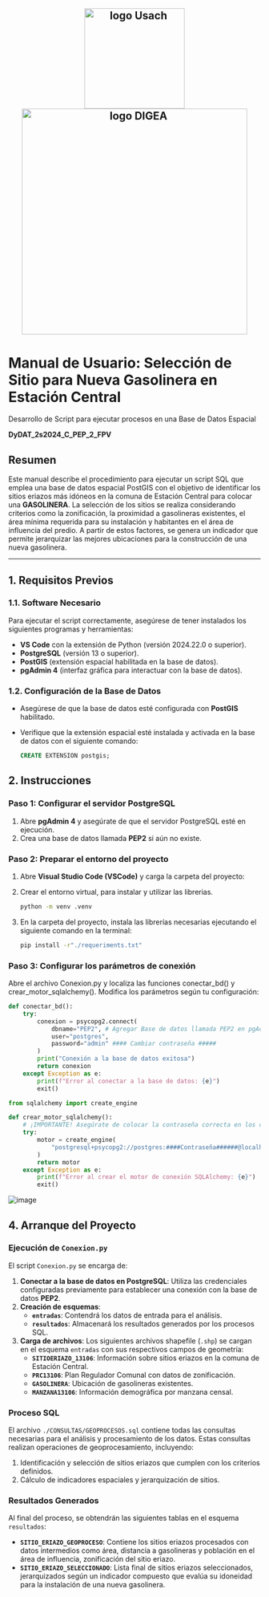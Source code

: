 <h2 align="center">
  <img width="200" src="https://upload.wikimedia.org/wikipedia/commons/d/d9/Usach_P1.png" alt="logo Usach" >
  <img width="450" src="https://www.digea.usach.cl/digea/site/artic/20230110/imag/foto_0000000620230110165150/LOGO_DIGEA_MAIN_01.png" alt="logo DIGEA">
</h2>

# Manual de Usuario: Selección de Sitio para Nueva Gasolinera en Estación Central
<p>Desarrollo de Script para ejecutar procesos en una Base de Datos Espacial</p>
<p><strong>DyDAT_2s2024_C_PEP_2_FPV</strong></p>

## Resumen
Este manual describe el procedimiento para ejecutar un script SQL que emplea una base de datos espacial PostGIS con el objetivo de identificar los sitios eriazos más idóneos en la comuna de Estación Central para colocar una **GASOLINERA**. La selección de los sitios se realiza considerando criterios como la zonificación, la proximidad a gasolineras existentes, el área mínima requerida para su instalación y habitantes en el área de influencia del predio. A partir de estos factores, se genera un indicador que permite jerarquizar las mejores ubicaciones para la construcción de una nueva gasolinera.



---

## 1. Requisitos Previos

### 1.1. Software Necesario
Para ejecutar el script correctamente, asegúrese de tener instalados los siguientes programas y herramientas:

- **VS Code** con la extensión de Python (versión 2024.22.0 o superior).
- **PostgreSQL** (versión 13 o superior).
- **PostGIS** (extensión espacial habilitada en la base de datos).
- **pgAdmin 4** (interfaz gráfica para interactuar con la base de datos).

### 1.2. Configuración de la Base de Datos
- Asegúrese de que la base de datos esté configurada con **PostGIS** habilitado.
- Verifique que la extensión espacial esté instalada y activada en la base de datos con el siguiente comando:

  ```sql
  CREATE EXTENSION postgis;

## 2. Instrucciones
### Paso 1: Configurar el servidor PostgreSQL
1. Abre **pgAdmin 4** y asegúrate de que el servidor PostgreSQL esté en ejecución.
2. Crea una base de datos llamada **PEP2** si aún no existe.

### Paso 2: Preparar el entorno del proyecto
1. Abre **Visual Studio Code (VSCode)** y carga la carpeta del proyecto:  

2. Crear el entorno virtual, para instalar y utilizar las librerias.
   ```bash
   python -m venv .venv
3. En la carpeta del proyecto, instala las librerías necesarias ejecutando el siguiente comando en la terminal:  
   ```bash
   pip install -r"./requeriments.txt"

### Paso 3: Configurar los parámetros de conexión
Abre el archivo Conexion.py y localiza las funciones conectar_bd() y crear_motor_sqlalchemy().
Modifica los parámetros según tu configuración:
```py
def conectar_bd():
    try:
        conexion = psycopg2.connect(
            dbname="PEP2", # Agregar Base de datos llamada PEP2 en pgAdmin 4
            user="postgres", 
            password="admin" #### Cambiar contraseña #####
        )
        print("Conexión a la base de datos exitosa")
        return conexion
    except Exception as e:
        print(f"Error al conectar a la base de datos: {e}")
        exit()
```
```py
from sqlalchemy import create_engine

def crear_motor_sqlalchemy(): 
    # ¡IMPORTANTE! Asegúrate de colocar la contraseña correcta en los caracteres ####Contraseña######
    try:
        motor = create_engine(
            "postgresql+psycopg2://postgres:####Contraseña######@localhost/PEP2"
        )
        return motor
    except Exception as e:
        print(f"Error al crear el motor de conexión SQLAlchemy: {e}")
        exit()
```
![image](https://github.com/user-attachments/assets/c56e780d-7fdd-4daf-80ae-03503f212af2)

## 4. Arranque del Proyecto

### Ejecución de `Conexion.py`
El script `Conexion.py` se encarga de:

1. **Conectar a la base de datos en PostgreSQL**: Utiliza las credenciales configuradas previamente para establecer una conexión con la base de datos **PEP2**.
2. **Creación de esquemas**:
   - **`entradas`**: Contendrá los datos de entrada para el análisis.
   - **`resultados`**: Almacenará los resultados generados por los procesos SQL.
3. **Carga de archivos**: Los siguientes archivos shapefile (`.shp`) se cargan en el esquema `entradas` con sus respectivos campos de geometría:
   - **`SITIOERIAZO_13106`**: Información sobre sitios eriazos en la comuna de Estación Central.
   - **`PRC13106`**: Plan Regulador Comunal con datos de zonificación.
   - **`GASOLINERA`**: Ubicación de gasolineras existentes.
   - **`MANZANA13106`**: Información demográfica por manzana censal.

### Proceso SQL
El archivo `./CONSULTAS/GEOPROCESOS.sql` contiene todas las consultas necesarias para el análisis y procesamiento de los datos. Estas consultas realizan operaciones de geoprocesamiento, incluyendo:

1. Identificación y selección de sitios eriazos que cumplen con los criterios definidos.
2. Cálculo de indicadores espaciales y jerarquización de sitios.

### Resultados Generados
Al final del proceso, se obtendrán las siguientes tablas en el esquema `resultados`:
- **`SITIO_ERIAZO_GEOPROCESO`**: Contiene los sitios eriazos procesados con datos intermedios como área, distancia a gasolineras y población en el área de influencia, zonificación del sitio eriazo.
- **`SITIO_ERIAZO_SELECCIONADO`**: Lista final de sitios eriazos seleccionados, jerarquizados según un indicador compuesto que evalúa su idoneidad para la instalación de una nueva gasolinera.


